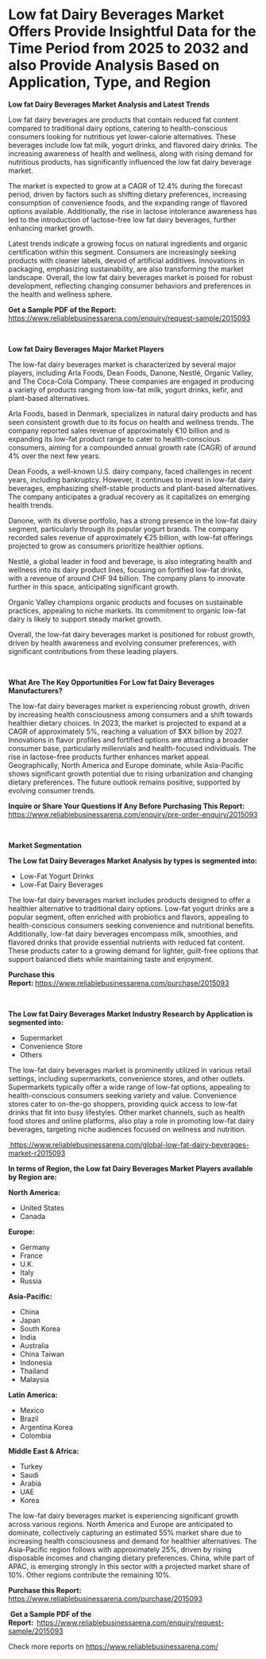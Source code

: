 <p><h1>Low fat Dairy Beverages Market Offers Provide Insightful Data for the Time Period from 2025 to 2032 and also Provide Analysis Based on Application, Type, and Region</h1></p><p><strong>Low fat Dairy Beverages Market Analysis and Latest Trends</strong></p>
<p><p>Low fat dairy beverages are products that contain reduced fat content compared to traditional dairy options, catering to health-conscious consumers looking for nutritious yet lower-calorie alternatives. These beverages include low fat milk, yogurt drinks, and flavored dairy drinks. The increasing awareness of health and wellness, along with rising demand for nutritious products, has significantly influenced the low fat dairy beverage market.</p><p>The market is expected to grow at a CAGR of 12.4% during the forecast period, driven by factors such as shifting dietary preferences, increasing consumption of convenience foods, and the expanding range of flavored options available. Additionally, the rise in lactose intolerance awareness has led to the introduction of lactose-free low fat dairy beverages, further enhancing market growth.</p><p>Latest trends indicate a growing focus on natural ingredients and organic certification within this segment. Consumers are increasingly seeking products with cleaner labels, devoid of artificial additives. Innovations in packaging, emphasizing sustainability, are also transforming the market landscape. Overall, the low fat dairy beverages market is poised for robust development, reflecting changing consumer behaviors and preferences in the health and wellness sphere.</p></p>
<p><strong>Get a Sample PDF of the Report:&nbsp;</strong> <a href="https://www.reliablebusinessarena.com/enquiry/request-sample/2015093?utm_campaign=2632&utm_medium=2&utm_source=Github&utm_content=ia&utm_term=07042025&utm_id=low-fat-dairy-beverages">https://www.reliablebusinessarena.com/enquiry/request-sample/2015093</a></p>
<p>&nbsp;</p>
<p><strong>Low fat Dairy Beverages Major Market Players</strong></p>
<p><p>The low-fat dairy beverages market is characterized by several major players, including Arla Foods, Dean Foods, Danone, Nestlé, Organic Valley, and The Coca-Cola Company. These companies are engaged in producing a variety of products ranging from low-fat milk, yogurt drinks, kefir, and plant-based alternatives.</p><p>Arla Foods, based in Denmark, specializes in natural dairy products and has seen consistent growth due to its focus on health and wellness trends. The company reported sales revenue of approximately €10 billion and is expanding its low-fat product range to cater to health-conscious consumers, aiming for a compounded annual growth rate (CAGR) of around 4% over the next few years.</p><p>Dean Foods, a well-known U.S. dairy company, faced challenges in recent years, including bankruptcy. However, it continues to invest in low-fat dairy beverages, emphasizing shelf-stable products and plant-based alternatives. The company anticipates a gradual recovery as it capitalizes on emerging health trends.</p><p>Danone, with its diverse portfolio, has a strong presence in the low-fat dairy segment, particularly through its popular yogurt brands. The company recorded sales revenue of approximately €25 billion, with low-fat offerings projected to grow as consumers prioritize healthier options.</p><p>Nestlé, a global leader in food and beverage, is also integrating health and wellness into its dairy product lines, focusing on fortified low-fat drinks, with a revenue of around CHF 94 billion. The company plans to innovate further in this space, anticipating significant growth.</p><p>Organic Valley champions organic products and focuses on sustainable practices, appealing to niche markets. Its commitment to organic low-fat dairy is likely to support steady market growth.</p><p>Overall, the low-fat dairy beverages market is positioned for robust growth, driven by health awareness and evolving consumer preferences, with significant contributions from these leading players.</p></p>
<p>&nbsp;</p>
<p><strong>What Are The Key Opportunities For Low fat Dairy Beverages Manufacturers?</strong></p>
<p><p>The low-fat dairy beverages market is experiencing robust growth, driven by increasing health consciousness among consumers and a shift towards healthier dietary choices. In 2023, the market is projected to expand at a CAGR of approximately 5%, reaching a valuation of $XX billion by 2027. Innovations in flavor profiles and fortified options are attracting a broader consumer base, particularly millennials and health-focused individuals. The rise in lactose-free products further enhances market appeal. Geographically, North America and Europe dominate, while Asia-Pacific shows significant growth potential due to rising urbanization and changing dietary preferences. The future outlook remains positive, supported by evolving consumer trends.</p></p>
<p><strong>Inquire or Share Your Questions If Any Before Purchasing This Report:</strong> <a href="https://www.reliablebusinessarena.com/enquiry/pre-order-enquiry/2015093?utm_campaign=2632&utm_medium=2&utm_source=Github&utm_content=ia&utm_term=07042025&utm_id=low-fat-dairy-beverages">https://www.reliablebusinessarena.com/enquiry/pre-order-enquiry/2015093</a></p>
<p>&nbsp;</p>
<p><strong>Market Segmentation</strong></p>
<p><strong>The Low fat Dairy Beverages Market Analysis by types is segmented into:</strong></p>
<p><ul><li>Low-Fat Yogurt Drinks</li><li>Low-Fat Dairy Beverages</li></ul></p>
<p><p>The low-fat dairy beverages market includes products designed to offer a healthier alternative to traditional dairy options. Low-fat yogurt drinks are a popular segment, often enriched with probiotics and flavors, appealing to health-conscious consumers seeking convenience and nutritional benefits. Additionally, low-fat dairy beverages encompass milk, smoothies, and flavored drinks that provide essential nutrients with reduced fat content. These products cater to a growing demand for lighter, guilt-free options that support balanced diets while maintaining taste and enjoyment.</p></p>
<p><strong>Purchase this Report:&nbsp;</strong><a href="https://www.reliablebusinessarena.com/purchase/2015093?utm_campaign=2632&utm_medium=2&utm_source=Github&utm_content=ia&utm_term=07042025&utm_id=low-fat-dairy-beverages">https://www.reliablebusinessarena.com/purchase/2015093</a></p>
<p>&nbsp;</p>
<p><strong>The Low fat Dairy Beverages Market Industry Research by Application is segmented into:</strong></p>
<p><ul><li>Supermarket</li><li>Convenience Store</li><li>Others</li></ul></p>
<p><p>The low-fat dairy beverages market is prominently utilized in various retail settings, including supermarkets, convenience stores, and other outlets. Supermarkets typically offer a wide range of low-fat options, appealing to health-conscious consumers seeking variety and value. Convenience stores cater to on-the-go shoppers, providing quick access to low-fat drinks that fit into busy lifestyles. Other market channels, such as health food stores and online platforms, also play a role in promoting low-fat dairy beverages, targeting niche audiences focused on wellness and nutrition.</p></p>
<p><a href="https://www.reliablebusinessarena.com/global-low-fat-dairy-beverages-market-r2015093?utm_campaign=2632&utm_medium=2&utm_source=Github&utm_content=ia&utm_term=07042025&utm_id=low-fat-dairy-beverages">&nbsp;https://www.reliablebusinessarena.com/global-low-fat-dairy-beverages-market-r2015093</a></p>
<p><strong>In terms of Region, the Low fat Dairy Beverages Market Players available by Region are:</strong></p>
<p>
    <p> <strong> North America: </strong>
        <ul>
            <li>United States</li>
            <li>Canada</li>
        </ul>
        </p> 
    <p> <strong> Europe: </strong>
        <ul>
            <li>Germany</li>
            <li>France</li>
            <li>U.K.</li>
            <li>Italy</li>
            <li>Russia</li>
        </ul>
        </p> 
    <p> <strong> Asia-Pacific: </strong>
        <ul>
            <li>China</li>
            <li>Japan</li>
            <li>South Korea</li>
            <li>India</li>
            <li>Australia</li>
            <li>China Taiwan</li>
            <li>Indonesia</li>
            <li>Thailand</li>
            <li>Malaysia</li>
        </ul>
        </p> 
    <p> <strong> Latin America: </strong>
        <ul>
            <li>Mexico</li>
            <li>Brazil</li>
            <li>Argentina Korea</li>
            <li>Colombia</li>
        </ul>
        </p> 
    <p> <strong> Middle East & Africa: </strong>
        <ul>
            <li>Turkey</li>
            <li>Saudi</li>
            <li>Arabia</li>
            <li>UAE</li>
            <li>Korea</li>
        </ul>
    </p>
    </p>
<p><p>The low-fat dairy beverages market is experiencing significant growth across various regions. North America and Europe are anticipated to dominate, collectively capturing an estimated 55% market share due to increasing health consciousness and demand for healthier alternatives. The Asia-Pacific region follows with approximately 25%, driven by rising disposable incomes and changing dietary preferences. China, while part of APAC, is emerging strongly in this sector with a projected market share of 10%. Other regions contribute the remaining 10%.</p></p>
<p><strong>Purchase this Report: </strong><a href="https://www.reliablebusinessarena.com/purchase/2015093?utm_campaign=2632&utm_medium=2&utm_source=Github&utm_content=ia&utm_term=07042025&utm_id=low-fat-dairy-beverages">https://www.reliablebusinessarena.com/purchase/2015093</a></p>
<p>&nbsp;<strong>Get a Sample PDF of the Report:&nbsp;&nbsp;</strong><a href="https://www.reliablebusinessarena.com/enquiry/request-sample/2015093?utm_campaign=2632&utm_medium=2&utm_source=Github&utm_content=ia&utm_term=07042025&utm_id=low-fat-dairy-beverages">https://www.reliablebusinessarena.com/enquiry/request-sample/2015093</a></p>
<p><strong></strong></p>
<p>Check more reports on <a href="https://www.reliablebusinessarena.com/?utm_campaign=2632&utm_medium=2&utm_source=Github&utm_content=ia&utm_term=07042025&utm_id=low-fat-dairy-beverages">https://www.reliablebusinessarena.com/</a></p>